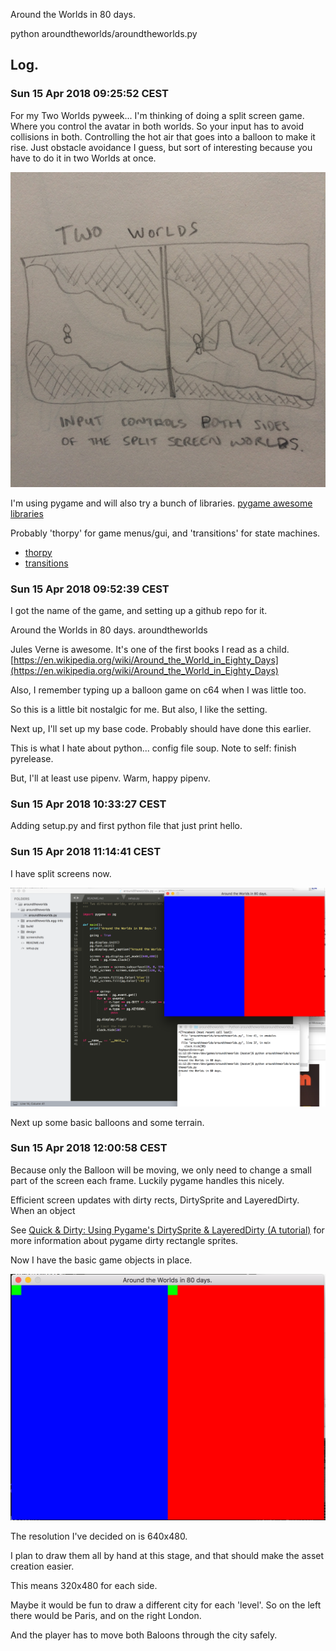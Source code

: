 Around the Worlds in 80 days.

python aroundtheworlds/aroundtheworlds.py

## Log.



### Sun 15 Apr 2018 09:25:52 CEST

For my Two Worlds pyweek... I'm thinking of doing a split screen game. Where you control the avatar in both worlds. So your input has to avoid collisions in both. Controlling the hot air that goes into a balloon to make it rise. Just obstacle avoidance I guess, but sort of interesting because you have to do it in two Worlds at once.

![Split screen drawing two balloons](design/IMG_2834.jpg)

I'm using pygame and will also try a bunch of libraries.
[pygame awesome libraries](https://www.reddit.com/r/pygame/comments/89ygm7/pygame_awesome_libraries/)

Probably 'thorpy' for game menus/gui, and 'transitions' for state machines.
  - [thorpy](https://pypi.python.org/pypi/thorpy)
  - [transitions](https://github.com/pytransitions/transitions)


### Sun 15 Apr 2018 09:52:39 CEST

I got the name of the game, and setting up a github repo for it.

Around the Worlds in 80 days.
aroundtheworlds

Jules Verne is awesome. It's one of the first books I read as a child.
[https://en.wikipedia.org/wiki/Around_the_World_in_Eighty_Days](https://en.wikipedia.org/wiki/Around_the_World_in_Eighty_Days)

Also, I remember typing up a balloon game on c64 when I was little too.

So this is a little bit nostalgic for me. But also, I like the setting.

Next up, I'll set up my base code. Probably should have done this earlier.

This is what I hate about python... config file soup.
Note to self: finish pyrelease.

But, I'll at least use pipenv. Warm, happy pipenv.



### Sun 15 Apr 2018 10:33:27 CEST

Adding setup.py and first python file that just print hello.


### Sun 15 Apr 2018 11:14:41 CEST

I have split screens now.

![Split screens](screenshots/shot1.png)

Next up some basic balloons and some terrain.



### Sun 15 Apr 2018 12:00:58 CEST


Because only the Balloon will be moving, we only need to change a small part of the screen
each frame. Luckily pygame handles this nicely.

Efficient screen updates with dirty rects, DirtySprite and LayeredDirty.
When an object

See [Quick & Dirty: Using Pygame's DirtySprite & LayeredDirty (A tutorial)](https://github.com/n0nick/dirty_chimp) for more information about pygame dirty rectangle sprites.

Now I have the basic game objects in place.

![Basic game objects in place](screenshots/shot2.png)


The resolution I've decided on is 640x480.

I plan to draw them all by hand at this stage,
and that should make the asset creation easier.

This means 320x480 for each side.


Maybe it would be fun to draw a different city for each 'level'.
So on the left there would be Paris, and on the right London.

And the player has to move both Baloons through the city safely.


